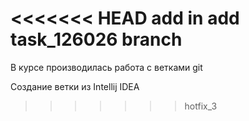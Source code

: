 <<<<<<< HEAD
**add in add task_126026 branch**
=======
В курсе производилась работа с ветками git

Создание ветки из Intellij IDEA
>>>>>>> hotfix_3
